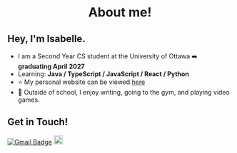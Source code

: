 <h1 align='center'> About me! </h1>
<h2 > Hey, I'm Isabelle. </h2>

- I am a Second Year CS student at the University of Ottawa ➡️ <b> graduating April 2027 </b>
-  Learning: <b> Java / TypeScript / JavaScript / React / Python </b>
- ⭐ My personal website can be viewed [here](https://choiisabelle.github.io/personal)
- 💭 Outside of school, I enjoy writing, going to the gym, and playing video games.


<h2 > Get in Touch! </h2>

[![Gmail Badge](https://img.shields.io/badge/Gmail-d14836?style=flat-square&logo=Gmail&logoColor=white&link=mailto:eeht1717@gmail.com)](mailto:isabellelissina@gmail.com)
<a href="https://www.linkedin.com/in/isabelle-choi-19933221b/">
  <img height="20" src="https://img.shields.io/badge/LinkedIn-0077B5?style=for-the-badge&logo=linkedin&logoColor=white" />
</a>

